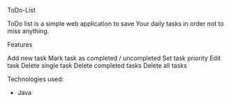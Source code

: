 ToDo-List

ToDo list is a simple web application to save Your daily tasks in order not to miss anything.

Features


Add new task
Mark task as completed / uncompleted
Set task priority
Edit task
Delete single task
Delete completed tasks
Delete all tasks

Technologies used:

- Java

